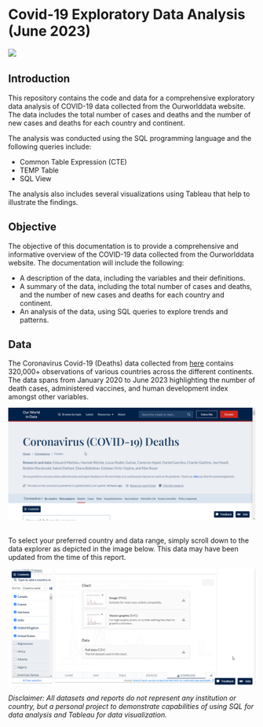 # Covid-19 Exploratory Data Analysis (June 2023)

![](unsplash_img_cdc.jpg)

## Introduction
This repository contains the code and data for a comprehensive exploratory data analysis of COVID-19 data collected from the Ourworlddata website. The data includes the total number of cases and deaths and the number of new cases and deaths for each country and continent.

The analysis was conducted using the SQL programming language and the following queries include:

- Common Table Expression (CTE)
- TEMP Table
- SQL View

The analysis also includes several visualizations using Tableau that help to illustrate the findings.

## Objective
The objective of this documentation is to provide a comprehensive and informative overview of the COVID-19 data collected from the Ourworlddata website. The documentation will include the following:

- A description of the data, including the variables and their definitions.
- A summary of the data, including the total number of cases and deaths, and the number of new cases and deaths for each country and continent.
- An analysis of the data, using SQL queries to explore trends and patterns.

## Data
The Coronavirus Covid-19 (Deaths) data collected from [here](https://ourworldindata.org/covid-deaths) contains 320,000+ observations of various countries across the different continents. The data spans from January 2020 to June 2023 highlighting the number of death cases, administered vaccines, and human development index amongst other variables.  

![](data_source.png)
##

To select your preferred country and data range, simply scroll down to the data explorer as depicted in the image below. This data may have been updated from the time of this report. 

![](data_download.png)

_Disclaimer: All datasets and reports do not represent any institution or country, but a personal project to demonstrate capabilities of using SQL for data analysis and Tableau for data visualization._ 

